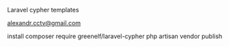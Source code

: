Laravel cypher templates

alexandr.cctv@gmail.com

install 
composer require greenelf/laravel-cypher
php artisan vendor publish